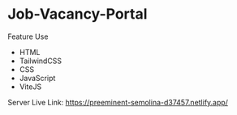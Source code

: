 # Job-Vacancy-Portal

Feature Use

<ul>
  <li>HTML</li>
  <li>TailwindCSS</li>
  <li>CSS</li>
  <li>JavaScript</li>
  <li>ViteJS</li>
 </ul>
 
 
 Server Live Link: https://preeminent-semolina-d37457.netlify.app/

